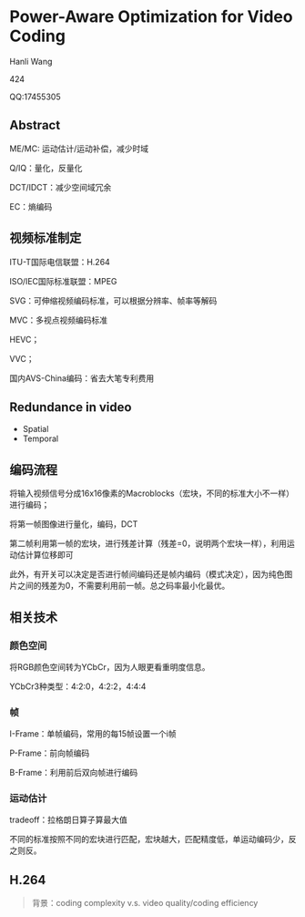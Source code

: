 # Power-Aware Optimization for Video Coding

Hanli Wang

424

QQ:17455305

## Abstract

ME/MC: 运动估计/运动补偿，减少时域

Q/IQ：量化，反量化

DCT/IDCT：减少空间域冗余

EC：熵编码

## 视频标准制定

ITU-T国际电信联盟：H.264

ISO/IEC国际标准联盟：MPEG



SVG：可伸缩视频编码标准，可以根据分辨率、帧率等解码

MVC：多视点视频编码标准

HEVC；

VVC；

国内AVS-China编码：省去大笔专利费用

## Redundance in video

* Spatial
* Temporal

## 编码流程

将输入视频信号分成16x16像素的Macroblocks（宏块，不同的标准大小不一样）进行编码；

将第一帧图像进行量化，编码，DCT

第二帧利用第一帧的宏块，进行残差计算（残差=0，说明两个宏块一样），利用运动估计算位移即可

此外，有开关可以决定是否进行帧间编码还是帧内编码（模式决定），因为纯色图片之间的残差为0，不需要利用前一帧。总之码率最小化最优。

## 相关技术

### 颜色空间

将RGB颜色空间转为YCbCr，因为人眼更看重明度信息。

YCbCr3种类型：4:2:0，4:2:2，4:4:4

### 帧

I-Frame：单帧编码，常用的每15帧设置一个i帧

P-Frame：前向帧编码

B-Frame：利用前后双向帧进行编码

### 运动估计

tradeoff：拉格朗日算子算最大值

不同的标准按照不同的宏块进行匹配，宏块越大，匹配精度低，单运动编码少，反之则反。

## H.264

> 背景：coding complexity v.s. video quality/coding efficiency

